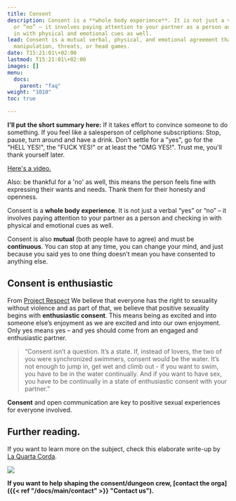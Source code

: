 ```yaml
---
title: Consent
description: Consent is a **whole body experience**. It is not just a verbal “yes”
  or “no” – it involves paying attention to your partner as a person and checking
  in with physical and emotional cues as well.
lead: Consent is a mutual verbal, physical, and emotional agreement that happens without
  manipulation, threats, or head games.
date: T15:21:01\+02:00
lastmod: T15:21:01\+02:00
images: []
menu: 
  docs:
    parent: "faq"
weight: "1010"
toc: true

---
```

**I'll put the short summary here:** If it takes  effort to convince someone to do something. If you feel like a salesperson of cellphone subscriptions:  Stop, pause, turn around and have a drink. Don't settle for a "yes", go for the "HELL YES!", the "FUCK YES!" or at least the "OMG YES!". Trust me, you'll thank yourself later.

[Here's a video.](https://www.youtube.com/watch?v=AqBQH1e7XwQ "Enthusiastic Consent!")

Also: be thankful for a 'no' as well, this means the person feels fine with expressing their wants and needs. Thank them for their honesty and openness. 

Consent is a **whole body experience**. It is not just a verbal “yes” or “no” – it involves paying attention to your partner as a person and checking in with physical and emotional cues as well.

Consent is also **mutual** (both people have to agree) and must be **continuous**. You can stop at any time, you can change your mind, and just because you said yes to one thing doesn’t mean you have consented to anything else.

## Consent is enthusiastic

From [Project Respect](https://www.yesmeansyes.com/consent/) We believe that everyone has the right to sexuality without violence and as part of that, we believe that positive sexuality begins with **enthusiastic consent**. This means being as excited and into someone else’s enjoyment as we are excited and into our own enjoyment. Only yes means yes – and yes should come from an engaged and enthusiastic partner.

> “Consent isn’t a question. It’s a state. If, instead of lovers, the two of you were synchronized swimmers, consent would be the water. It’s not enough to jump in, get wet and climb out - if you want to swim, you have to be in the water continually. And if you want to have sex, you have to be continually in a state of enthusiastic consent with your partner.”

**Consent** and open communication are key to positive sexual experiences for everyone involved.

## Further reading.

If you want to learn more on the subject, check this elaborate write-up by [La Quarta Corda](https://www.laquartacorda.it/en/consent/).

![](/images//ohyes.webp)

**If you want to help shaping the consent/dungeon crew, [contact the orga]({{< ref "/docs/main/contact" >}} "Contact us").**